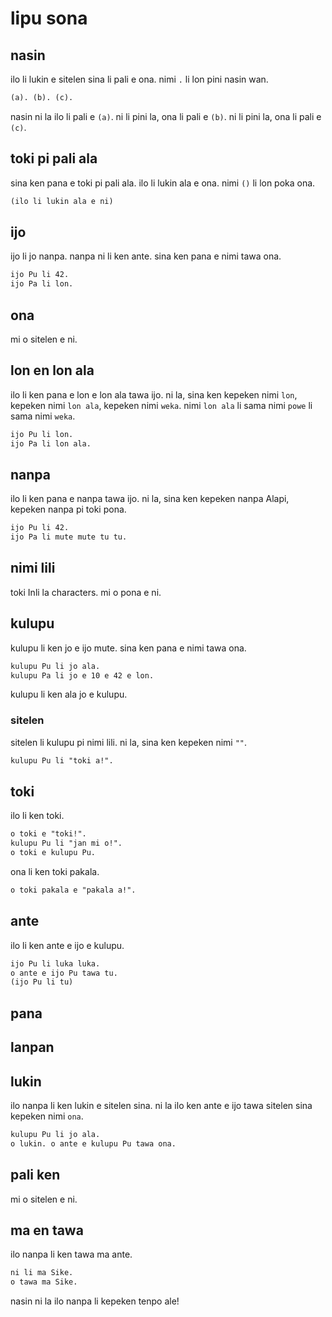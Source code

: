 # lipu sona

## nasin

ilo li lukin e sitelen sina li pali e ona. nimi `.` li lon pini nasin wan.

```txt
(a). (b). (c).
```

nasin ni la ilo li pali e `(a)`. ni li pini la, ona li pali e `(b)`. ni li pini la, ona li pali e `(c)`.

## toki pi pali ala

sina ken pana e toki pi pali ala. ilo li lukin ala e ona. nimi `()` li lon poka ona.

```txt
(ilo li lukin ala e ni)
```

## ijo

ijo li jo nanpa. nanpa ni li ken ante. sina ken pana e nimi tawa ona.

```txt
ijo Pu li 42.
ijo Pa li lon.
```

## ona

mi o sitelen e ni.

## lon en lon ala

ilo li ken pana e lon e lon ala tawa ijo. ni la, sina ken kepeken nimi `lon`, kepeken nimi `lon ala`, kepeken nimi `weka`. nimi `lon ala` li sama nimi `powe` li sama nimi `weka`.

```txt
ijo Pu li lon.
ijo Pa li lon ala.
```

## nanpa

ilo li ken pana e nanpa tawa ijo. ni la, sina ken kepeken nanpa Alapi, kepeken nanpa pi toki pona.

```txt
ijo Pu li 42.
ijo Pa li mute mute tu tu.
```

## nimi lili

toki Inli la characters. mi o pona e ni.

## kulupu

kulupu li ken jo e ijo mute. sina ken pana e nimi tawa ona.

```txt
kulupu Pu li jo ala.
kulupu Pa li jo e 10 e 42 e lon.
```

kulupu li ken ala jo e kulupu.

### sitelen

sitelen li kulupu pi nimi lili. ni la, sina ken kepeken nimi `""`.

```txt
kulupu Pu li "toki a!".
```

## toki

ilo li ken toki.

```txt
o toki e "toki!".
kulupu Pu li "jan mi o!".
o toki e kulupu Pu.
```

ona li ken toki pakala.

```txt
o toki pakala e "pakala a!".
```

## ante

ilo li ken ante e ijo e kulupu.

```txt
ijo Pu li luka luka.
o ante e ijo Pu tawa tu.
(ijo Pu li tu)
```

## pana

## lanpan

## lukin

ilo nanpa li ken lukin e sitelen sina. ni la ilo ken ante e ijo tawa sitelen sina kepeken nimi `ona`.

```txt
kulupu Pu li jo ala.
o lukin. o ante e kulupu Pu tawa ona.
```

## pali ken

mi o sitelen e ni.

## ma en tawa

ilo nanpa li ken tawa ma ante.

```txt
ni li ma Sike.
o tawa ma Sike.
```

nasin ni la ilo nanpa li kepeken tenpo ale!
